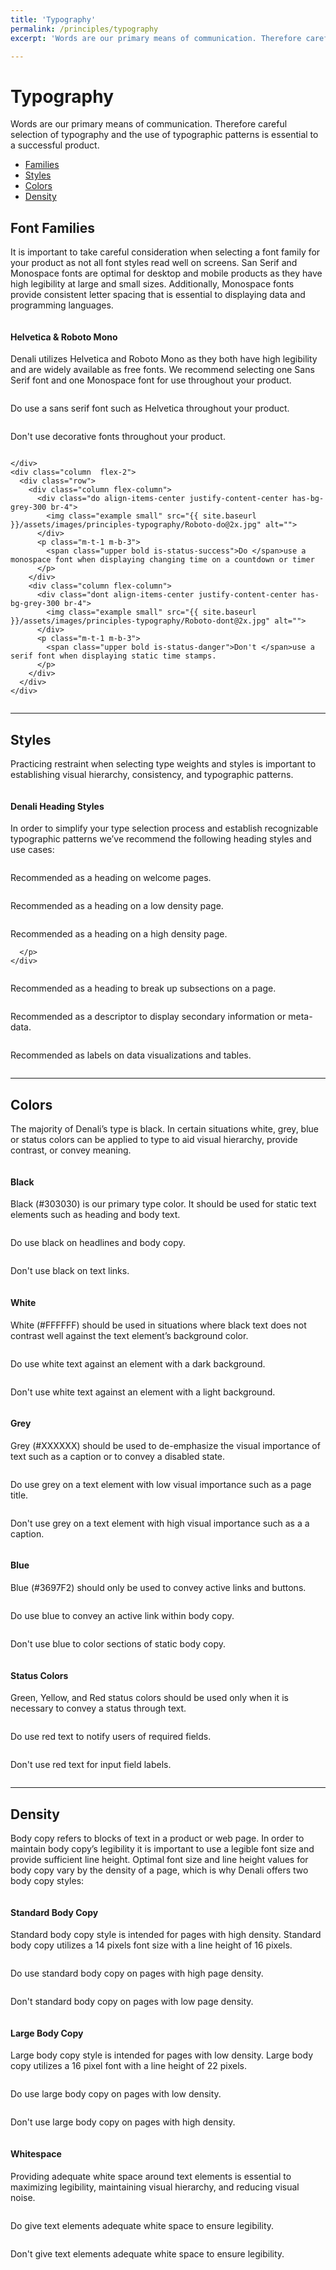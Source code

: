 ```yaml
---
title: 'Typography'
permalink: /principles/typography
excerpt: 'Words are our primary means of communication. Therefore careful selection of typography and the use of typographic patterns is essential to a successful product.'

---
```


<div id="top"></div>

<!-- Intro and secondary navigation -->
<h1>Typography</h1>
<p class="m-t-1 m-b-3">Words are our primary means of communication. Therefore careful selection of typography and the use of typographic patterns is essential to a successful product.</p>
<div class="tabs is-secondary sticky has-bg-grey-100">
  <ul id="navLinks">
    <li><a href="{{ site.baseurl }}/principles/typography#families">Families</a></li>
    <li><a href="{{ site.baseurl }}/principles/typography#styles">Styles</a></li>
    <li><a href="{{ site.baseurl }}/principles/typography#colors">Colors</a></li>
    <li><a href="{{ site.baseurl }}/principles/typography#density">Density</a></li>
    <!-- <li><a href="{{ site.baseurl }}/principles/typography#specs">Specs</a></li> -->
  </ul>
</div>

<!-- families -->
<div id="families" class="p-t-6">
  <h2>Font Families</h2>
  <p class="m-t-1 m-b-3">It is important to take careful consideration when selecting a font family for your product as not all font styles read well on screens. San Serif and Monospace fonts are optimal for desktop and mobile products as they have high legibility at large and small sizes. Additionally, Monospace fonts provide consistent letter spacing that is essential to displaying data and programming languages.</p>
  <div class="row m-t-1 m-b-6">
    <div class="column flex-column m-b-3">
      <h4>Helvetica & Roboto Mono</h4>
      <p class="m-t-1">
        Denali utilizes Helvetica and Roboto Mono as they both have high legibility and are widely available as free fonts. We recommend selecting one Sans Serif font and one Monospace font for use throughout your product.
      </p>
    </div>
    <div class="column  flex-2">
      <div class="row">
        <div class="column flex-column">
          <div class="do align-items-center justify-content-center has-bg-grey-300 br-4">
            <img class="example small" src="{{ site.baseurl }}/assets/images/principles-typography/helvetica-do@2x.jpg" alt="">
          </div>
          <p class="m-t-1 m-b-3">
            <span class="upper bold is-status-success">Do </span>use a sans serif font such as Helvetica throughout your product.
          </p>
        </div>
        <div class="column flex-column">
          <div class="dont align-items-center justify-content-center has-bg-grey-300 br-4">
            <img class="example small" src="{{ site.baseurl }}/assets/images/principles-typography/helvetica-dont@2x.jpg" alt="">
          </div>
          <p class="m-t-1 m-b-3">
            <span class="upper bold is-status-danger">Don't </span>use decorative fonts throughout your product.
          </p>
        </div>
      </div>
    </div>
  </div>

  <div class="row m-t-1 m-b-6">
    <div class="column flex-column m-b-3">

    </div>
    <div class="column  flex-2">
      <div class="row">
        <div class="column flex-column">
          <div class="do align-items-center justify-content-center has-bg-grey-300 br-4">
            <img class="example small" src="{{ site.baseurl }}/assets/images/principles-typography/Roboto-do@2x.jpg" alt="">
          </div>
          <p class="m-t-1 m-b-3">
            <span class="upper bold is-status-success">Do </span>use a monospace font when displaying changing time on a countdown or timer
          </p>
        </div>
        <div class="column flex-column">
          <div class="dont align-items-center justify-content-center has-bg-grey-300 br-4">
            <img class="example small" src="{{ site.baseurl }}/assets/images/principles-typography/Roboto-dont@2x.jpg" alt="">
          </div>
          <p class="m-t-1 m-b-3">
            <span class="upper bold is-status-danger">Don't </span>use a serif font when displaying static time stamps.
          </p>
        </div>
      </div>
    </div>
  </div>
</div>


<!-- Styles -->
<div id="styles" class="p-t-2">
  <hr class="m-b-3">
  <h2>Styles</h2>
  <p class="m-t-1 m-b-3">Practicing restraint when selecting type weights and styles is important to establishing visual hierarchy, consistency, and typographic patterns.</p>

  <div class="row m-t-1 m-b-6">
    <div class="column flex-column m-b-3">
      <h4>Denali Heading Styles</h4>
      <p class="m-t-1">
        In order to simplify your type selection process and establish recognizable typographic patterns we’ve recommend the following heading styles and use cases:
      </p>
    </div>
    <div class="column flex-column flex-2">
      <div class="recommended flex flex-column align-items-center has-bg-grey-300 br-4">
        <img class="example" src="{{ site.baseurl }}/assets/images/principles-typography/display@2x.jpg" alt="">
      </div>
      <p class="m-t-1 m-b-3">
        <span class="upper bold is-status-info">Recommended </span>as a heading on welcome pages.
      </p>
    </div>
  </div>

  <div class="row m-t-1 m-b-6">
    <div class="column flex-column m-b-3">
    </div>
    <div class="column flex-column flex-2">
      <div class="recommended flex flex-column align-items-center has-bg-grey-300 br-4">
        <img class="example" src="{{ site.baseurl }}/assets/images/principles-typography/headline@2x.jpg" alt="">
      </div>
      <p class="m-t-1 m-b-3">
        <span class="upper bold is-status-info">Recommended </span>as a heading on a low density page.
      </p>
    </div>
  </div>

  <div class="row m-t-1 m-b-6">
    <div class="column flex-column m-b-3">
    </div>
    <div class="column flex-column flex-2">
      <div class="recommended flex flex-column align-items-center has-bg-grey-300 br-4">
        <img class="example" src="{{ site.baseurl }}/assets/images/principles-typography/title@2x.jpg" alt="">
      </div>
      <p class="m-t-1 m-b-3">
        <span class="upper bold is-status-info">Recommended </span>as a heading on a high density page.

      </p>
    </div>
  </div>

  <div class="row m-t-1 m-b-6">
    <div class="column flex-column m-b-3">
    </div>
    <div class="column flex-column flex-2">
      <div class="recommended flex flex-column align-items-center has-bg-grey-300 br-4">
        <img class="example" src="{{ site.baseurl }}/assets/images/principles-typography/subheading@2x.jpg" alt="">
      </div>
      <p class="m-t-1 m-b-3">
        <span class="upper bold is-status-info">Recommended </span>as a heading to break up subsections on a page.
      </p>
    </div>
  </div>

  <div class="row m-t-1 m-b-6">
    <div class="column flex-column m-b-3">
    </div>
    <div class="column flex-column flex-2">
      <div class="recommended flex flex-column align-items-center has-bg-grey-300 br-4">
        <img class="example" src="{{ site.baseurl }}/assets/images/principles-typography/caption@2x.jpg" alt="">
      </div>
      <p class="m-t-1 m-b-3">
        <span class="upper bold is-status-info">Recommended </span>as a descriptor to display secondary information or meta-data.
      </p>
    </div>
  </div>

  <div class="row m-t-1 m-b-6">
    <div class="column flex-column m-b-3">
    </div>
    <div class="column flex-column flex-2">
      <div class="recommended flex flex-column align-items-center has-bg-grey-300 br-4">
        <img class="example" src="{{ site.baseurl }}/assets/images/principles-typography/value-id@2x.jpg" alt="">
      </div>
      <p class="m-t-1 m-b-3">
        <span class="upper bold is-status-info">Recommended </span>as labels on data visualizations and tables.
      </p>
    </div>
  </div>

</div>


<!-- colors -->
<div id="colors" class="p-t-2">
  <hr class="m-b-3">
  <h2>Colors</h2>
  <p class="m-t-1 m-b-3">The majority of Denali’s type is black. In certain situations white, grey, blue or status colors can be applied to type to aid visual hierarchy, provide contrast, or convey meaning.</p>
  <div class="row m-t-1 m-b-6">
    <div class="column flex-column m-b-3">
      <h4>Black</h4>
      <p class="m-t-1">
        Black (#303030) is our primary type color. It should be used for static text elements such as heading and body text.
      </p>
    </div>
    <div class="column  flex-2">
      <div class="row">
        <div class="column flex-column">
          <div class="do align-items-center justify-content-center has-bg-grey-300 br-4">
            <img class="example small" src="{{ site.baseurl }}/assets/images/principles-typography/type-black-do@2x.jpg" alt="">
          </div>
          <p class="m-t-1 m-b-3">
            <span class="upper bold is-status-success">Do </span>use black on headlines and body copy.
          </p>
        </div>
        <div class="column flex-column">
          <div class="dont align-items-center justify-content-center has-bg-grey-300 br-4">
            <img class="example small" src="{{ site.baseurl }}/assets/images/principles-typography/type-black-dont@2x.jpg" alt="">
          </div>
          <p class="m-t-1 m-b-3">
            <span class="upper bold is-status-danger">Don't </span>use black on text links.
          </p>
        </div>
      </div>
    </div>
  </div>

  <div class="row m-t-1 m-b-6">
    <div class="column flex-column m-b-3">
      <h4>White</h4>
      <p class="m-t-1">
        White (#FFFFFF) should be used in situations where black text does not contrast well against the text element’s background color.
      </p>
    </div>
    <div class="column flex-column flex-2">
      <div class="do flex flex-column align-items-center has-bg-grey-300 br-4">
        <img class="example" src="{{ site.baseurl }}/assets/images/principles-typography/type-white-do@2x.jpg" alt="">
      </div>
      <p class="m-t-1 m-b-3">
        <span class="upper bold is-status-success">Do </span>use white text against an element with a dark background.</p>
      <div class="dont flex flex-column align-items-center has-bg-grey-300 br-4">
        <img class="example" src="{{ site.baseurl }}/assets/images/principles-typography/type-white-dont@2x.jpg" alt="">
      </div>
      <p class="m-t-1 m-b-3">
        <span class="upper bold is-status-danger">Don't </span>use white text against an element with a light background.
      </p>
    </div>
  </div>

  <div class="row m-t-1 m-b-6">
    <div class="column flex-column m-b-3">
      <h4>Grey</h4>
      <p class="m-t-1">
        Grey (#XXXXXX) should be used to de-emphasize the visual importance of text such as a caption or to convey a disabled state.
      </p>
    </div>
    <div class="column  flex-2">
      <div class="row">
        <div class="column flex-column">
          <div class="do align-items-center justify-content-center has-bg-grey-300 br-4">
            <img class="example small" src="{{ site.baseurl }}/assets/images/principles-typography/type-grey-do@2x.jpg" alt="">
          </div>
          <p class="m-t-1 m-b-3">
            <span class="upper bold is-status-success">Do </span>use grey on a text element with low visual importance such as a page title.
          </p>
        </div>
        <div class="column flex-column">
          <div class="dont align-items-center justify-content-center has-bg-grey-300 br-4">
            <img class="example small" src="{{ site.baseurl }}/assets/images/principles-typography/type-grey-dont@2x.jpg" alt="">
          </div>
          <p class="m-t-1 m-b-3">
            <span class="upper bold is-status-danger">Don't </span>use grey on a text element with high visual importance such as a a caption.
          </p>
        </div>
      </div>
    </div>
  </div>

  <div class="row m-t-1 m-b-6">
    <div class="column flex-column m-b-3">
      <h4>Blue</h4>
      <p class="m-t-1">
        Blue (#3697F2) should only be used to convey active links and buttons.
      </p>
    </div>
    <div class="column  flex-2">
      <div class="row">
        <div class="column flex-column">
          <div class="do align-items-center justify-content-center has-bg-grey-300 br-4">
            <img class="example small" src="{{ site.baseurl }}/assets/images/principles-typography/type-blue-do@2x.jpg" alt="">
          </div>
          <p class="m-t-1 m-b-3">
            <span class="upper bold is-status-success">Do </span>use blue to convey an active link within body copy.
          </p>
        </div>
        <div class="column flex-column">
          <div class="dont align-items-center justify-content-center has-bg-grey-300 br-4">
            <img class="example small" src="{{ site.baseurl }}/assets/images/principles-typography/type-blue-dont@2x.jpg" alt="">
          </div>
          <p class="m-t-1 m-b-3">
            <span class="upper bold is-status-danger">Don't </span>use blue to color sections of static body copy.
          </p>
        </div>
      </div>
    </div>
  </div>

  <div class="row m-t-1 m-b-6">
    <div class="column flex-column m-b-3">
      <h4>Status Colors</h4>
      <p class="m-t-1">
        Green, Yellow, and Red status colors should be used only when it is necessary to convey a status through text.
      </p>
    </div>
    <div class="column flex-column flex-2">
      <div class="do flex flex-column align-items-center has-bg-grey-300 br-4">
        <img class="example" src="{{ site.baseurl }}/assets/images/principles-typography/type-status-do@2x.jpg" alt="">
      </div>
      <p class="m-t-1 m-b-3">
        <span class="upper bold is-status-success">Do </span>use red text to notify users of required fields.</p>
      <div class="dont flex flex-column align-items-center has-bg-grey-300 br-4">
        <img class="example" src="{{ site.baseurl }}/assets/images/principles-typography/type-status-dont@2x.jpg" alt="">
      </div>
      <p class="m-t-1 m-b-3">
        <span class="upper bold is-status-danger">Don't </span>use red text for input field labels.
      </p>
    </div>
  </div>

</div>

<!-- Density -->
<div id="density" class="p-t-2">
  <hr class="m-b-3">
  <h2>Density</h2>
  <p class="m-t-1 m-b-3">Body copy refers to blocks of text in a product or web page. In order to maintain body copy’s legibility it is important to use a legible font size and provide sufficient line height. Optimal font size and line height values for body copy vary by the density of a page, which is why Denali offers two body copy styles:</p>

  <div class="row m-t-1 m-b-6">
    <div class="column flex-column m-b-3">
      <h4>Standard Body Copy</h4>
      <p class="m-t-1">
        Standard body copy style is intended for pages with high density. Standard body copy utilizes a 14 pixels font size with a line height of 16 pixels.
      </p>
    </div>
    <div class="column flex-column flex-2">
      <div class="do flex flex-column align-items-center has-bg-grey-300 br-4">
        <img class="example" src="{{ site.baseurl }}/assets/images/principles-typography/copy-standard-do@2x.jpg" alt="">
      </div>
      <p class="m-t-1 m-b-3">
        <span class="upper bold is-status-success">Do </span>use standard body copy on pages with high page density.</p>
      <div class="dont flex flex-column align-items-center has-bg-grey-300 br-4">
        <img class="example" src="{{ site.baseurl }}/assets/images/principles-typography/copy-standard-dont@2x.jpg" alt="">
      </div>
      <p class="m-t-1 m-b-3">
        <span class="upper bold is-status-danger">Don't </span>standard body copy on pages with low page density.
      </p>
    </div>
  </div>

  <div class="row m-t-1 m-b-6">
    <div class="column flex-column m-b-3">
      <h4>Large Body Copy</h4>
      <p class="m-t-1">
        Large body copy style is intended for pages with low density. Large body copy utilizes a 16 pixel font with a line height of 22 pixels.
      </p>
    </div>
    <div class="column flex-column flex-2">
      <div class="do flex flex-column align-items-center has-bg-grey-300 br-4">
        <img class="example" src="{{ site.baseurl }}/assets/images/principles-typography/copy-large-do@2x.jpg" alt="">
      </div>
      <p class="m-t-1 m-b-3">
        <span class="upper bold is-status-success">Do </span>use large body copy on pages with low density.</p>
      <div class="dont flex flex-column align-items-center has-bg-grey-300 br-4">
        <img class="example" src="{{ site.baseurl }}/assets/images/principles-typography/copy-large-dont@2x.jpg" alt="">
      </div>
      <p class="m-t-1 m-b-3">
        <span class="upper bold is-status-danger">Don't </span>use large body copy on pages with high density.
      </p>
    </div>
  </div>

  <div class="row m-t-1 m-b-6">
    <div class="column flex-column m-b-3">
      <h4>Whitespace</h4>
      <p class="m-t-1">
        Providing adequate white space around text elements is essential to maximizing legibility, maintaining visual hierarchy, and reducing visual noise.
      </p>
    </div>
    <div class="column  flex-2">
      <div class="row">
        <div class="column flex-column">
          <div class="do align-items-center justify-content-center has-bg-grey-300 br-4">
            <img class="example small" src="{{ site.baseurl }}/assets/images/principles-typography/white-space-do@2x.jpg" alt="">
          </div>
          <p class="m-t-1 m-b-3">
            <span class="upper bold is-status-success">Do </span>give text elements adequate white space to ensure legibility.
          </p>
        </div>
        <div class="column flex-column">
          <div class="dont align-items-center justify-content-center has-bg-grey-300 br-4">
            <img class="example small" src="{{ site.baseurl }}/assets/images/principles-typography/white-space-dont@2x.jpg" alt="">
          </div>
          <p class="m-t-1 m-b-3">
            <span class="upper bold is-status-danger">Don't </span>give text elements adequate white space to ensure legibility.
          </p>
        </div>
      </div>
    </div>
  </div>

</div>
